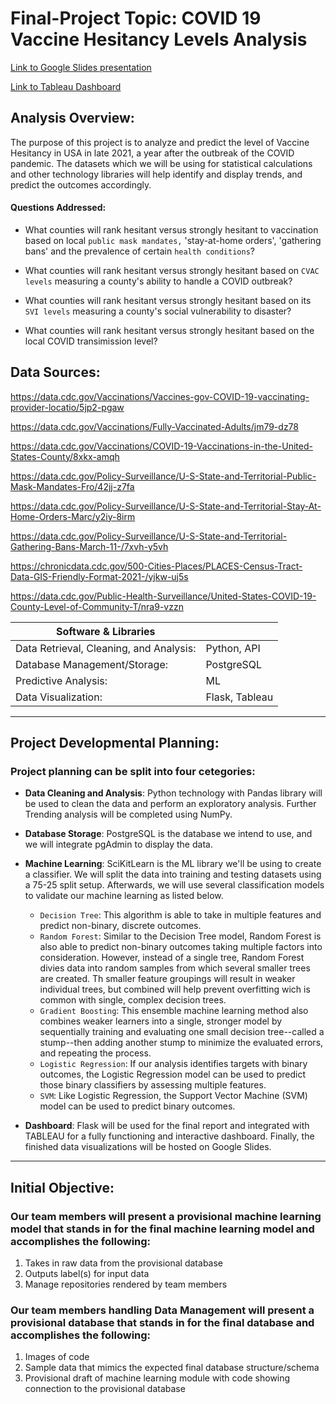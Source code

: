 # Final-Project Topic: COVID 19 Vaccine Hesitancy Levels Analysis

[Link to Google Slides presentation](https://docs.google.com/presentation/d/1zeKd2r08ka4m4gkkUlagF1VFIzl5wnmK2J5_sTwSmDE/edit?usp=sharing)

[Link to Tableau Dashboard](https://public.tableau.com/views/Covid19VaccinationHesitancylevelofAnalysis/Covid19VaccinationHesitancylevelofAnalysis?:language=en-US&:display_count=n&:origin=viz_share_link)
## Analysis Overview:
The purpose of this project is to analyze and predict the level of Vaccine Hesitancy in USA in late 2021, a year after the outbreak of the COVID pandemic. The datasets which we will be using for statistical calculations and other technology libraries will help identify and display trends, and predict the outcomes accordingly.

#### Questions Addressed:

- What counties will rank hesitant versus strongly hesitant to vaccination based on local `public mask mandates,` 'stay-at-home orders', 'gathering bans' and the prevalence of certain `health conditions`? 

- What counties will rank hesitant versus strongly hesitant based on `CVAC levels` measuring a county's ability to handle a COVID outbreak?

- What counties will rank hesitant versus strongly hesitant based on its `SVI levels` measuring a county's social vulnerability to disaster?

- What counties will rank hesitant versus strongly hesitant based on the local COVID transimission level?

 
## Data Sources:

https://data.cdc.gov/Vaccinations/Vaccines-gov-COVID-19-vaccinating-provider-locatio/5jp2-pgaw

https://data.cdc.gov/Vaccinations/Fully-Vaccinated-Adults/jm79-dz78

https://data.cdc.gov/Vaccinations/COVID-19-Vaccinations-in-the-United-States-County/8xkx-amqh

https://data.cdc.gov/Policy-Surveillance/U-S-State-and-Territorial-Public-Mask-Mandates-Fro/42jj-z7fa

https://data.cdc.gov/Policy-Surveillance/U-S-State-and-Territorial-Stay-At-Home-Orders-Marc/y2iy-8irm

https://data.cdc.gov/Policy-Surveillance/U-S-State-and-Territorial-Gathering-Bans-March-11-/7xvh-y5vh

https://chronicdata.cdc.gov/500-Cities-Places/PLACES-Census-Tract-Data-GIS-Friendly-Format-2021-/yjkw-uj5s

https://data.cdc.gov/Public-Health-Surveillance/United-States-COVID-19-County-Level-of-Community-T/nra9-vzzn


| Software & Libraries |   |
| --- | --- |
| Data Retrieval, Cleaning, and Analysis:  | Python, API |
| Database Management/Storage:  | PostgreSQL |
| Predictive Analysis:  | ML |
| Data Visualization:  | Flask, Tableau |

***

## Project Developmental Planning:
### Project planning can be split into four cetegories:

- **Data Cleaning and Analysis**: Python technology with Pandas library will be used to clean the data and perform an exploratory analysis. Further Trending analysis will be completed using NumPy.

- **Database Storage**: PostgreSQL is the database we intend to use, and we will integrate pgAdmin to display the data.

- **Machine Learning**: SciKitLearn is the ML library we'll be using to create a classifier. We will split the data into training and testing datasets using a 75-25 split setup.  Afterwards, we will use several classification models to validate our machine learning as listed below.
     - `Decision Tree`: This algorithm is able to take in multiple features and predict non-binary, discrete outcomes.
     - `Random Forest`: Similar to the Decision Tree model, Random Forest is also able to predict non-binary outcomes taking multiple factors into consideration. However, instead of a single tree, Random Forest divies data into random samples from which several smaller trees are created. Th smaller feature groupings will result in weaker individual trees, but combined will help prevent overfitting wich is common with single, complex decision trees.
     - `Gradient Boosting`: This ensemble machine learning method also combines weaker learners into a single, stronger model by sequentially training and evaluating one small decision tree--called a stump--then adding another stump to minimize the evaluated errors, and repeating the process.
     - `Logistic Regression`: If our analysis identifies targets with binary outcomes, the Logistic Regression model can be used to predict those binary classifiers by assessing multiple features.
     -  `SVM`: Like Logistic Regression, the Support Vector Machine (SVM) model can be used to predict binary outcomes.  

- **Dashboard**:  Flask will be used for the final report and integrated with TABLEAU for a fully functioning and interactive dashboard. Finally, the finished data visualizations will be hosted on Google Slides.

***

## Initial Objective:

### Our team members will present a provisional machine learning model that stands in for the final machine learning model and accomplishes the following:
1. Takes in raw data from the provisional database
2. Outputs label(s) for input data
3. Manage repositories rendered by team members 

### Our team members handling Data Management will present a provisional database that stands in for the final database and accomplishes the following:
1. Images of code 
2. Sample data that mimics the expected final database structure/schema
3. Provisional draft of machine learning module with code showing connection to the provisional database 
